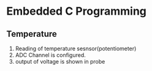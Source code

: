 # Embedded C Programming 
## Temperature 

1. Reading of temperature sesnsor(potentiometer)
2. ADC Channel is configured.
3. output of voltage is shown in probe
